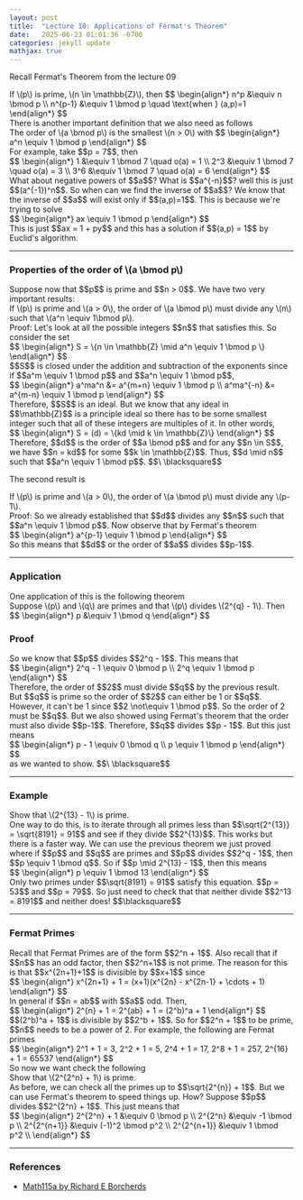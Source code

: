 ```yaml
---
layout: post
title:  "Lecture 10: Applications of Fermat's Theorem"
date:   2025-06-23 01:01:36 -0700
categories: jekyll update
mathjax: true
---
```

Recall Fermat's Theorem from the lecture 09
<div class="thm">
	If \(p\) is prime, \(n \in \mathbb{Z}\), then
	$$
	\begin{align*}
	n^p &\equiv n \bmod p \\
	n^{p-1} &\equiv 1 \bmod p \quad \text{when } (a,p)=1
	\end{align*}
	$$
</div>
<!---------------------------------------------------------------->
There is another important definition that we also need as follows 
<!---------------------------------------------------------------->
<div class="def">
The order of \(a \bmod p\) is the smallest \(n > 0\) with 
	$$
	\begin{align*}
	a^n \equiv 1 \bmod p
	\end{align*}
	$$
</div>
<!---------------------------------------------------------------->
For example, take $$p = 7$$, then 
<div>
	$$
	\begin{align*}
	1 &\equiv 1 \bmod 7 \quad o(a) = 1 \\
	2^3 &\equiv 1 \bmod 7 \quad o(a) = 3 \\
	3^6 &\equiv 1 \bmod 7 \quad o(a) = 6
	\end{align*}
	$$
</div>
What about negative powers of $$a$$? What is $$a^{-n}$$? well this is just $$(a^{-1})^n$$. So when can we find the inverse of $$a$$? We know that the inverse of $$a$$ will exist only if $$(a,p)=1$$. This is because we're trying to solve
<div>
	$$
	\begin{align*}
	ax \equiv 1 \bmod p
	\end{align*}
	$$
</div>
This is just $$ax = 1 + py$$ and this has a solution if $$(a,p) = 1$$ by Euclid's algorithm.
<!----------------------------------------------------------------------->
<hr>
<h3>Properties of the order of \(a \bmod p\)</h3>
Suppose now that $$p$$ is prime and $$n > 0$$. We have two very important results:
<!--------------------------------------------------->
<div class="prop">
If \(p\) is prime and \(a > 0\), the order of \(a \bmod p\) must divide any \(n\) such that \(a^n \equiv 1\bmod p\).
</div>
<!--------------------------------------------------->
Proof: Let's look at all the possible integers $$n$$ that satisfies this. So consider the set
<div>
	$$
	\begin{align*}
	S = \{n \in \mathbb{Z} \mid a^n \equiv 1 \bmod p \}
	\end{align*}
	$$
</div>
 $$S$$ is closed under the addition and subtraction of the exponents since if $$a^m \equiv 1 \bmod p$$ and $$a^n \equiv 1 \bmod p$$, 
 <div>
 	$$
 	\begin{align*}
 	a^ma^n &= a^{m+n} \equiv 1 \bmod p \\
	a^ma^{-n} &= a^{m-n} \equiv 1 \bmod p
 	\end{align*}
 	$$
 </div>
Therefore, $$S$$ is an ideal. But we know that any ideal in $$\mathbb{Z}$$ is a principle ideal so there has to be some smallest integer such that all of these integers are multiples of it. In other words,
 <div>
 	$$
 	\begin{align*}
 	S = (d) = \{kd \mid k \in \mathbb{Z}\}
 	\end{align*}
 	$$
 </div>
Therefore, $$d$$ is the order of $$a \bmod p$$ and for any $$n \in S$$, we have $$n = kd$$ for some $$k \in \mathbb{Z}$$. Thus, $$d \mid n$$ such that $$a^n \equiv 1 \bmod p$$. $$\ \blacksquare$$

The second result is
<!--------------------------------------------------->
<div class="prop">
If \(p\) is prime and \(a > 0\), the order of \(a \bmod p\) must divide any \(p-1\).
</div>
<!--------------------------------------------------->
Proof: So we already established that $$d$$ divides any $$n$$ such that $$a^n \equiv 1 \bmod p$$. Now observe that by Fermat's theorem
 <div>
 	$$
 	\begin{align*}
 	a^{p-1} \equiv 1 \bmod p
 	\end{align*}
 	$$
 </div>
So this means that $$d$$ or the order of $$a$$ divides $$p-1$$. 
<!----------------------------------------------------------------------->
<hr>
<h3>Application</h3>
One application of this is the following theorem
<div class="thm">
	Suppose \(p\) and \(q\) are primes and that \(p\) divides \(2^{q} - 1\). Then
	$$
	\begin{align*}
	p &\equiv 1 \bmod q
	\end{align*}
	$$
</div>
<h3>Proof</h3>
So we know that $$p$$ divides $$2^q - 1$$. This means that
 <div>
 	$$
 	\begin{align*}
 	2^q - 1 \equiv 0 \bmod p \\
	2^q \equiv 1 \bmod p
 	\end{align*}
 	$$
 </div>
Therefore, the order of $$2$$ must divide $$q$$ by the previous result. But $$q$$ is prime so the order of $$2$$ can either be 1 or $$q$$. However, it can't be 1 since $$2 \not\equiv 1 \bmod p$$. So the order of 2 must be $$q$$. But we also showed using Fermat's theorem that the order must also divide $$p-1$$. Therefore, $$q$$ divides $$p - 1$$. But this just means 
 <div>
 	$$
 	\begin{align*}
 	p - 1 \equiv 0 \bmod q \\
	p \equiv 1 \bmod p
 	\end{align*}
 	$$
 </div>
as we wanted to show. $$\ \blacksquare$$
<!----------------------------------------------------------------------->
<hr>
<h3>Example</h3>
<div class="stmt">
Show that \(2^{13} - 1\) is prime. 
</div>
One way to do this, is to iterate through all primes less than $$\sqrt{2^{13}} = \sqrt{8191} = 91$$ and see if they divide $$2^{13}$$. This works but there is a faster way. We can use the previous theorem we just proved where if $$p$$ and $$q$$ are primes and $$p$$ divides $$2^q - 1$$, then $$p \equiv 1 \bmod q$$. So if $$p \mid 2^{13} - 1$$, then this means
 <div>
 	$$
 	\begin{align*}
 	p \equiv 1 \bmod 13
 	\end{align*}
 	$$
 </div>
Only two primes under $$\sqrt{8191} = 91$$ satisfy this equation. $$p = 53$$ and $$p = 79$$. So just need to check that that neither divide $$2^13 = 8191$$ and neither does! $$\blacksquare$$
<!----------------------------------------------------------------------->
<hr>
<h3>Fermat Primes</h3>
Recall that Fermat Primes are of the form $$2^n + 1$$. Also recall that if $$n$$ has an odd factor, then $$2^n+1$$ is not prime. The reason for this is that $$x^{2n+1}+1$$ is divisible by $$x+1$$ since
 <div>
 	$$
 	\begin{align*}
 	x^{2n+1} + 1 = (x+1)(x^{2n} - x^{2n-1} + \cdots + 1)
 	\end{align*}
 	$$
 </div>
In general if $$n = ab$$ with $$a$$ odd. Then,
 <div>
 	$$
 	\begin{align*}
 	2^{n} + 1 = 2^{ab} + 1 = (2^b)^a + 1 
 	\end{align*}
 	$$
 </div>
 $$(2^b)^a + 1$$ is divisible by $$2^b + 1$$.
So for $$2^n + 1$$ to be prime, $$n$$ needs to be a power of 2. For example, the following are Fermat primes
 <div>
 	$$
 	\begin{align*}
 	2^1 + 1 = 3, 2^2 + 1 = 5, 2^4 + 1 = 17, 2^8 + 1 = 257, 2^{16} + 1 = 65537
 	\end{align*}
 	$$
 </div>
 So now we want check the following
<div class="stmt">
Show that \(2^{2^n} + 1\) is prime. 
</div>
As before, we can check all the primes up to $$\sqrt{2^{n}} + 1$$. But we can use Fermat's theorem to speed things up. How? Suppose $$p$$ divides $$2^{2^n} + 1$$. This just means that
 <div>
 	$$
 	\begin{align*}
	2^{2^n} + 1 &\equiv 0 \bmod p \\
 	2^{2^n} &\equiv -1 \bmod p \\
	2^{2^{n+1}} &\equiv (-1)^2 \bmod p^2 \\
	2^{2^{n+1}} &\equiv 1 \bmod p^2 \\
 	\end{align*}
 	$$
 </div>


<!----------------------------------------------------------------------->
<hr>
<h3>References</h3>
<ul>
<li><a href="https://www.youtube.com/watch?v=TBolWCObRgg">Math115a by Richard E Borcherds</a></li>
</ul>






















